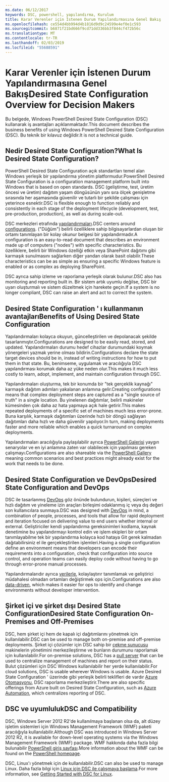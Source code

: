 ```yaml
---
ms.date: 06/12/2017
keywords: DSC, powershell, yapılandırma, Kurulum
title: Karar Verenler için İstenen Durum Yapılandırmasına Genel Bakış
ms.openlocfilehash: ce554d4bb994d4b1816d9d9c24599e4ef0e1c593
ms.sourcegitcommit: b6871f21bd666f9cd71dd336bb3f844cf472b56c
ms.translationtype: MT
ms.contentlocale: tr-TR
ms.lasthandoff: 02/03/2019
ms.locfileid: "55688591"
---
```

# <a name="desired-state-configuration-overview-for-decision-makers"></a><span data-ttu-id="7a18e-103">Karar Verenler için İstenen Durum Yapılandırmasına Genel Bakış</span><span class="sxs-lookup"><span data-stu-id="7a18e-103">Desired State Configuration Overview for Decision Makers</span></span>

<span data-ttu-id="7a18e-104">Bu belgede, Windows PowerShell Desired State Configuration (DSC) kullanarak iş avantajları açıklanmaktadır.</span><span class="sxs-lookup"><span data-stu-id="7a18e-104">This document describes the business benefits of using Windows PowerShell Desired State Configuration (DSC).</span></span> <span data-ttu-id="7a18e-105">Bu teknik bir kılavuz değildir.</span><span class="sxs-lookup"><span data-stu-id="7a18e-105">It is not a technical guide.</span></span>

## <a name="what-is-desired-state-configuration"></a><span data-ttu-id="7a18e-106">Nedir Desired State Configuration?</span><span class="sxs-lookup"><span data-stu-id="7a18e-106">What Is Desired State Configuration?</span></span>

<span data-ttu-id="7a18e-107">PowerShell Desired State Configuration açık standartları temel alan Windows yerleşik bir yapılandırma yönetim platformudur.</span><span class="sxs-lookup"><span data-stu-id="7a18e-107">PowerShell Desired State Configuration is a configuration management platform built into Windows that is based on open standards.</span></span> <span data-ttu-id="7a18e-108">DSC (geliştirme, test, üretim öncesi ve üretim) dağıtım yaşam döngüsünün yanı sıra ölçek genişletme sırasında her aşamasında güvenilir ve tutarlı bir şekilde çalışması için yeterince esnektir.</span><span class="sxs-lookup"><span data-stu-id="7a18e-108">DSC is flexible enough to function reliably and consistently in each stage of the deployment lifecycle (development, test, pre-production, production), as well as during scale-out.</span></span>

<span data-ttu-id="7a18e-109">DSC merkezleri etrafında [yapılandırmaları](../configurations/configurations.md).</span><span class="sxs-lookup"><span data-stu-id="7a18e-109">DSC centers around [configurations](../configurations/configurations.md).</span></span>
<span data-ttu-id="7a18e-110">("Düğüm") belirli özelliklere sahip bilgisayarlardan oluşan bir ortamı tanımlayan bir kolay okunur belgesi bir yapılandırmadır.</span><span class="sxs-lookup"><span data-stu-id="7a18e-110">A configuration is an easy-to-read document that describes an environment made up of computers ("nodes") with specific characteristics.</span></span>
<span data-ttu-id="7a18e-111">Bu özelliklere, belirli bir Windows özelliği etkin veya SharePoint dağıtımı gibi karmaşık sunulmasını sağlarken diğer yandan olarak basit olabilir.</span><span class="sxs-lookup"><span data-stu-id="7a18e-111">These characteristics can be as simple as ensuring a specific Windows feature is enabled or as complex as deploying SharePoint.</span></span>

<span data-ttu-id="7a18e-112">DSC ayrıca sahip izleme ve raporlama yerleşik olarak bulunur.</span><span class="sxs-lookup"><span data-stu-id="7a18e-112">DSC also has monitoring and reporting built in.</span></span>
<span data-ttu-id="7a18e-113">Bir sistem artık uyumlu değilse, DSC bir uyarı oluşturmalı ve sistem düzeltmek için harekete geçin.</span><span class="sxs-lookup"><span data-stu-id="7a18e-113">If a system is no longer compliant, DSC can raise an alert and act to correct the system.</span></span>

## <a name="benefits-of-using-desired-state-configuration"></a><span data-ttu-id="7a18e-114">Desired State Configuration ' ı kullanmanın avantajları</span><span class="sxs-lookup"><span data-stu-id="7a18e-114">Benefits of Using Desired State Configuration</span></span>

<span data-ttu-id="7a18e-115">Yapılandırmaları kolayca okuyun, güncelleştirilen ve depolanacak şekilde tasarlanmıştır.</span><span class="sxs-lookup"><span data-stu-id="7a18e-115">Configurations are designed to be easily read, stored, and updated.</span></span>
<span data-ttu-id="7a18e-116">Yapılandırmaları durumu hedef cihazlar durumundaki koymak yönergeleri yazmak yerine olması bildirin.</span><span class="sxs-lookup"><span data-stu-id="7a18e-116">Configurations declare the state target devices should be in, instead of writing instructions for how to put them in that state.</span></span>
<span data-ttu-id="7a18e-117">Bu, benimseme, uygulamak ve aracılığıyla DSC yapılandırması korumak daha az yüke neden olur.</span><span class="sxs-lookup"><span data-stu-id="7a18e-117">This makes it much less costly to learn, adopt, implement, and maintain configuration through DSC.</span></span>

<span data-ttu-id="7a18e-118">Yapılandırmaları oluşturma, tek bir konumda bir "tek gerçeklik kaynağı" karmaşık dağıtım adımları yakalanan anlamına gelir.</span><span class="sxs-lookup"><span data-stu-id="7a18e-118">Creating configurations means that complex deployment steps are captured as a "single source of truth" in a single location.</span></span>
<span data-ttu-id="7a18e-119">Bu yinelenen dağıtımlar, belirli makineler kümesinden çok daha az hata yapmaya açık hale getirir.</span><span class="sxs-lookup"><span data-stu-id="7a18e-119">This makes repeated deployments of a specific set of machines much less error-prone.</span></span>
<span data-ttu-id="7a18e-120">Buna karşılık, karmaşık dağıtımları üzerinde hızlı bir döngü sağlayan dağıtımları daha hızlı ve daha güvenilir yapılıyor.</span><span class="sxs-lookup"><span data-stu-id="7a18e-120">In turn, making deployments faster and more reliable which enables a quick turnaround on complex deployments.</span></span>

<span data-ttu-id="7a18e-121">Yapılandırmaları aracılığıyla paylaşılabilir ayrıca [PowerShell Galerisi](https://powershellgallery.com) yaygın senaryolar ve en iyi anlamına zaten var olabilecek için yapılması gereken çalışmayı.</span><span class="sxs-lookup"><span data-stu-id="7a18e-121">Configurations are also shareable via the [PowerShell Gallery](https://powershellgallery.com) meaning common scenarios and best practices might already exist for the work that needs to be done.</span></span>


## <a name="desired-state-configuration-and-devops"></a><span data-ttu-id="7a18e-122">Desired State Configuration ve DevOps</span><span class="sxs-lookup"><span data-stu-id="7a18e-122">Desired State Configuration and DevOps</span></span>

<span data-ttu-id="7a18e-123">DSC ile tasarlanmış [DevOps](http://blogs.technet.com/b/ashleymcglone/archive/2015/11/20/devops-for-n00bs-ie-windows-people.aspx) göz önünde bulundurun, kişileri, süreçleri ve hızlı dağıtım ve yineleme izin araçları birleşimi odaklanmış iç veya dış değeri son kullanıcılara sunmaya.</span><span class="sxs-lookup"><span data-stu-id="7a18e-123">DSC was designed with [DevOps](http://blogs.technet.com/b/ashleymcglone/archive/2015/11/20/devops-for-n00bs-ie-windows-people.aspx) in mind, a combination of people, processes, and tools that allow for rapid deployment and iteration focused on delivering value to end users whether internal or external.</span></span>
<span data-ttu-id="7a18e-124">Geliştiriciler kendi yapılandırma gereksinimleri kodlama, kaynak denetimine bu yapılandırmayı kontrol edin ve işlem ekipleri bir ortam tanımlayabilme tek bir yapılandırma kolayca kod hataya Git gerek kalmadan dağıtabilirsiniz el ile gerçekleştirilen işlemleri.</span><span class="sxs-lookup"><span data-stu-id="7a18e-124">Having a single configuration define an environment means that developers can encode their requirements into a configuration, check that configuration into source control, and operation teams can easily deploy code without having to go through error-prone manual processes.</span></span>

<span data-ttu-id="7a18e-125">Yapılandırmalarıdır ayrıca [verilerle](../configurations/configData.md), kolaylaştırır tanımlamak ve geliştirici müdahalesi olmadan ortamları değiştirmek ops için.</span><span class="sxs-lookup"><span data-stu-id="7a18e-125">Configurations are also [data-driven](../configurations/configData.md), which makes it easier for ops to identify and change environments without developer intervention.</span></span>

## <a name="desired-state-configuration-on-premises-and-off-premises"></a><span data-ttu-id="7a18e-126">Şirket içi ve şirket dışı Desired State Configuration</span><span class="sxs-lookup"><span data-stu-id="7a18e-126">Desired State Configuration On-Premises and Off-Premises</span></span>
<span data-ttu-id="7a18e-127">DSC, hem şirket içi hem de kapalı içi dağıtımlarını yönetmek için kullanılabilir.</span><span class="sxs-lookup"><span data-stu-id="7a18e-127">DSC can be used to manage both on-premise and off-premise deployments.</span></span>
<span data-ttu-id="7a18e-128">Şirket içi çözümler için DSC sahip bir [çekme sunucusu](../pull-server/pullServer.md) makinelerin yönetimini merkezileştirme ve bunların durumunu raporlamak için kullanılabilir.</span><span class="sxs-lookup"><span data-stu-id="7a18e-128">For on-premise solutions, DSC has a [pull server](../pull-server/pullServer.md) that can be used to centralize management of machines and report on their status.</span></span>
<span data-ttu-id="7a18e-129">Bulut çözümleri için DSC Windows kullanılabilir her yerde kullanılabilir.</span><span class="sxs-lookup"><span data-stu-id="7a18e-129">For cloud solutions, DSC is usable wherever Windows is usable.</span></span>
<span data-ttu-id="7a18e-130">Azure Desired State Configuration ' üzerinde gibi yerleşik belirli teklifleri de vardır [Azure Otomasyonu](https://azure.microsoft.com/en-us/documentation/services/automation/), DSC raporlama merkezileştirir.</span><span class="sxs-lookup"><span data-stu-id="7a18e-130">There are also specific offerings from Azure built on Desired State Configuration, such as [Azure Automation](https://azure.microsoft.com/en-us/documentation/services/automation/), which centralizes reporting of DSC.</span></span>

## <a name="dsc-and-compatibility"></a><span data-ttu-id="7a18e-131">DSC ve uyumluluk</span><span class="sxs-lookup"><span data-stu-id="7a18e-131">DSC and Compatibility</span></span>

<span data-ttu-id="7a18e-132">DSC, Windows Server 2012 R2'de kullanılmaya başlanan olsa da, alt düzey işletim sistemleri için Windows Management Framework (WMF) paketi aracılığıyla kullanılabilir.</span><span class="sxs-lookup"><span data-stu-id="7a18e-132">Although DSC was introduced in Windows Server 2012 R2, it is available for down-level operating systems via the Windows Management Framework (WMF) package.</span></span>
<span data-ttu-id="7a18e-133">WMF hakkında daha fazla bilgi bulunabilir [PowerShell giriş sayfası](/powershell/).</span><span class="sxs-lookup"><span data-stu-id="7a18e-133">More information about the WMF can be found on the [PowerShell homepage](/powershell/).</span></span>

<span data-ttu-id="7a18e-134">DSC, Linux'ı yönetmek için de kullanılabilir.</span><span class="sxs-lookup"><span data-stu-id="7a18e-134">DSC can also be used to manage Linux.</span></span> <span data-ttu-id="7a18e-135">Daha fazla bilgi için [Linux için DSC ile çalışmaya başlama](../getting-started/lnxGettingStarted.md).</span><span class="sxs-lookup"><span data-stu-id="7a18e-135">For more information, see [Getting Started with DSC for Linux](../getting-started/lnxGettingStarted.md).</span></span>
